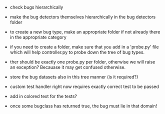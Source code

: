 - check bugs hierarchically
- make the bug detectors themselves hierarchically in the bug detectors folder
- to create a new bug type, make an appropriate folder if not already there in the appropriate category
- if you need to create a folder, make sure that you add in a 'probe.py' file which will help controller.py to probe down the tree of bug types.

- ther should be exactly one probe.py per folder, otherwise we will raise an exception? Becauase it may get confused otherwise.
- store the bug datasets also in this tree manner (is it required?)
- custom test handler right now requires exactly correct test to be passed
- add in colored text for the tests?
- once some bugclass has returned true, the bug must lie in that domain!